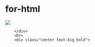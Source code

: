 # for-html
 </head>
    <body>
        <div class="center">
            <img src="https://www.instagram.com/p/B-Ouye3DN7nPU4sjb7Q1o-sQ5vnunMbyy5U9Cw0/"class="img-medium"/>
            
        </div>
        <br>
        <div class="center text-big bold">
